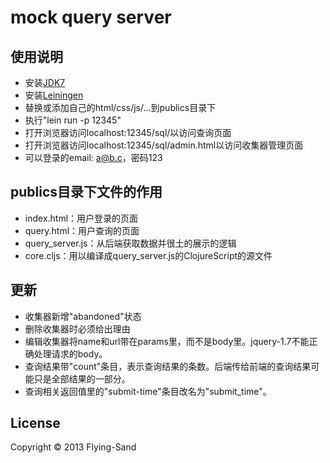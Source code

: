 #   mock query server

## 使用说明

*   安装[JDK7](http://java.oracle.com)
*   安装[Leiningen](https://github.com/technomancy/leiningen)
*   替换或添加自己的html/css/js/...到publics目录下
*   执行"lein run -p 12345"
*   打开浏览器访问localhost:12345/sql/以访问查询页面
*   打开浏览器访问localhost:12345/sql/admin.html以访问收集器管理页面
*   可以登录的email: a@b.c，密码123

##  publics目录下文件的作用

*   index.html：用户登录的页面
*   query.html：用户查询的页面
*   query_server.js：从后端获取数据并很土的展示的逻辑
*   core.cljs：用以编译成query_server.js的ClojureScript的源文件

##  更新

*   收集器新增"abandoned"状态
*   删除收集器时必须给出理由
*   编辑收集器将name和url带在params里，而不是body里。jquery-1.7不能正确处理请求的body。
*   查询结果带"count"条目，表示查询结果的条数。后端传给前端的查询结果可能只是全部结果的一部分。
*   查询相关返回值里的"submit-time"条目改名为"submit_time"。

##  License

Copyright © 2013 Flying-Sand
